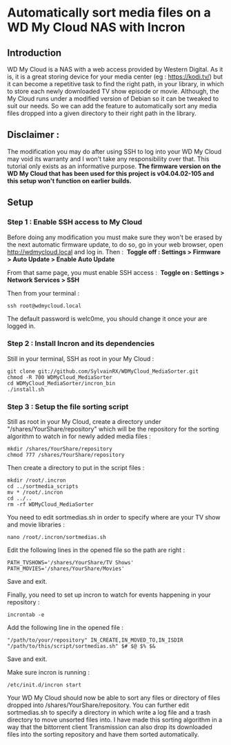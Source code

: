 # Automatically sort media files on a WD My Cloud NAS with Incron

<h2>Introduction</h2>

WD My Cloud is a NAS with a web access provided by Western Digital.
As it is, it is a great storing device for your media center
(eg : https://kodi.tv/) but it can become a repetitive task to find
the right path, in your library, in which to store each newly
downloaded TV show episode or movie. Although, the My Cloud runs
under a modified version of Debian so it can be tweaked to suit
our needs. So we can add the feature to automatically sort any
media files dropped into a given directory to their right path in
the library.


<h2>Disclaimer :</h2>

The modification you may do after using SSH to log into your WD My
Cloud may void its warranty and I won't take any responsibility
over that. This tutorial only exists as an informative purpose.
<b>The firmware version on the WD My Cloud that has been used for
this project is v04.04.02-105 and this setup won't function on
earlier builds.</b>


<h2>Setup</h2>
<h3>Step 1 : Enable SSH access to My Cloud</h3>

Before doing any modification you must make sure they won't be
erased by the next automatic firmware update, to do so, go in your
web browser, open http://wdmycloud.local and log in. Then :
&nbsp;<b>Toggle off : Settings > Firmware > Auto Update > Enable
Auto Update </b>


From that same page, you must enable SSH access :
&nbsp;<b>Toggle on : Settings > Network Services > SSH</b>

Then from your terminal : 
```
ssh root@wdmycloud.local
```
The default password is welc0me, you should change it once your are
logged in.


<h3>Step 2 : Install Incron and its dependencies</h3>

Still in your terminal, SSH as root in your My Cloud :
```
git clone git://github.com/SylvainRX/WDMyCloud_MediaSorter.git
chmod -R 700 WDMyCloud_MediaSorter
cd WDMyCloud_MediaSorter/incron_bin
./install.sh
```


<h3>Step 3 : Setup the file sorting script</h3>

Still as root in your My Cloud, create a directory under
"/shares/YourShare/repository" which will be the repository for the
sorting algorithm to watch in for newly added media files :
```
mkdir /shares/YourShare/repository
chmod 777 /shares/YourShare/repository
```


Then create a directory to put in the script files :
```
mkdir /root/.incron
cd ../sortmedia_scripts
mv * /root/.incron
cd ../..
rm -rf WDMyCloud_MediaSorter
```


You need to edit sortmedias.sh in order to specify where are your
TV show and movie libraries :
```
nano /root/.incron/sortmedias.sh
```
Edit the following lines in the opened file so the path are right :
```
PATH_TVSHOWS='/shares/YourShare/TV Shows'
PATH_MOVIES='/shares/YourShare/Movies'
```
Save and exit.


Finally, you need to set up incron to watch for events happening in
your repository :
```
incrontab -e
```
Add the following line in the opened file :
```
"/path/to/your/repository" IN_CREATE,IN_MOVED_TO,IN_ISDIR "/path/to/this/script/sortmedias.sh" $# $@ $% $&
```
Save and exit.


Make sure incron is running :
```
/etc/init.d/incron start
```


Your WD My Cloud should now be able to sort any files or directory
of files dropped into /shares/YourShare/repository. You can further
edit sortmedias.sh to specify a directory in which write a log file
and a trash directory to move unsorted files into.
I have made this sorting algorithm in a way that the bittorrent
client Transmission can also drop its downloaded files into the
sorting repository and have them sorted automatically.

